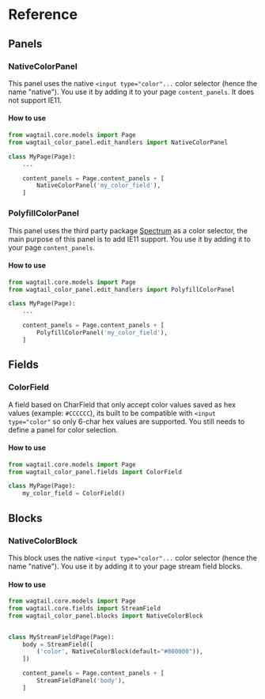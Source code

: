 # Reference

## Panels

### NativeColorPanel

This panel uses the native `<input type="color"...` color selector (hence the name "native"). You use it by adding it to your page `content_panels`. It does not support IE11.

#### How to use

```python
from wagtail.core.models import Page
from wagtail_color_panel.edit_handlers import NativeColorPanel

class MyPage(Page):
    ...

    content_panels = Page.content_panels + [
        NativeColorPanel('my_color_field'),
    ]
```


### PolyfillColorPanel

This panel uses the third party package [Spectrum](https://github.com/bgrins/spectrum) as a color selector, the main purpose of this panel is to add IE11 support. You use it by adding it to your page `content_panels`.

#### How to use

```python
from wagtail.core.models import Page
from wagtail_color_panel.edit_handlers import PolyfillColorPanel

class MyPage(Page):
    ...

    content_panels = Page.content_panels + [
        PolyfillColorPanel('my_color_field'),
    ]
```


## Fields

### ColorField

A field based on CharField that only accept color values saved as hex values (example: `#CCCCCC`), its built to be compatible with `<input type="color"` so only 6-char hex values are supported. You still needs to define a panel for color selection.

#### How to use

```python
from wagtail.core.models import Page
from wagtail_color_panel.fields import ColorField

class MyPage(Page):
    my_color_field = ColorField()
```


## Blocks

### NativeColorBlock

This block uses the native `<input type="color"...` color selector (hence the name "native"). You use it by adding it to your page stream field blocks.

#### How to use

```python
from wagtail.core.models import Page
from wagtail.core.fields import StreamField
from wagtail_color_panel.blocks import NativeColorBlock


class MyStreamFieldPage(Page):
    body = StreamField([
        ('color', NativeColorBlock(default="#000000")),
    ])

    content_panels = Page.content_panels + [
        StreamFieldPanel('body'),
    ]
```
